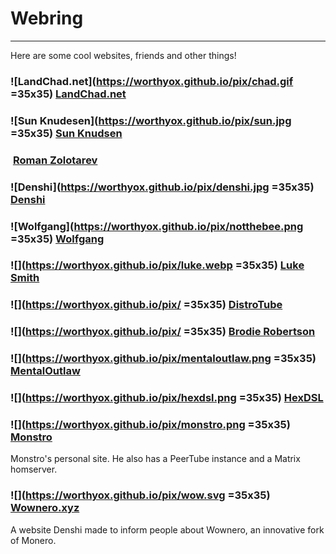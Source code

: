 # Webring

---

Here are some cool websites, friends and other things!

### ![LandChad.net](https://worthyox.github.io/pix/chad.gif =35x35) [LandChad.net](https://landchad.net/)

### ![Sun Knudesen](https://worthyox.github.io/pix/sun.jpg =35x35) [Sun Knudsen](https://sunknudsen.com/)

### ![]() [Roman Zolotarev](https://www.romanzolotarev.com/)

### ![Denshi](https://worthyox.github.io/pix/denshi.jpg =35x35) [Denshi](https://denshi.org/)

### ![Wolfgang](https://worthyox.github.io/pix/notthebee.png =35x35) [Wolfgang](https://notthebe.ee/)

### ![](https://worthyox.github.io/pix/luke.webp =35x35) [Luke Smith](https://lukesmith.xyz/)

### ![](https://worthyox.github.io/pix/ =35x35) [DistroTube](https://distro.tube/)

### ![](https://worthyox.github.io/pix/ =35x35) [Brodie Robertson](https://brodierobertson.xyz/)

### ![](https://worthyox.github.io/pix/mentaloutlaw.png =35x35) [MentalOutlaw](https://github.com/MentalOutlaw)

### ![](https://worthyox.github.io/pix/hexdsl.png =35x35) [HexDSL](https://hexdsl.co.uk/)

### ![](https://worthyox.github.io/pix/monstro.png =35x35) [Monstro](https://monstro1.com/)

Monstro's personal site. He also has a PeerTube instance and a Matrix homserver.

### ![](https://worthyox.github.io/pix/wow.svg =35x35) [Wownero.xyz](https://wownero.xyz/)

A website Denshi made to inform people about Wownero, an innovative fork of Monero.

